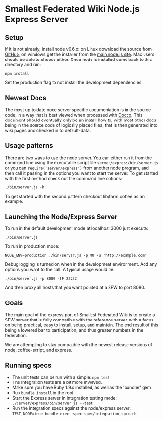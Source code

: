 # Smallest Federated Wiki Node.js Express Server #
## Setup ##

If it is not already, install node v0.6.x: on Linux download the source from
[GitHub](https://github.com/joyent/node), on windows get the installer from
the [main node.js site](http://nodejs.org).  Mac users should be able to
choose either.  Once node is installed come back to this directory and run:

	npm install

Set the production flag to not install the development dependencies.

## Newest Docs ##
The most up to date node server specific documentation is in the source
code, in a way that is best viewed when processed with
[Docco](http://jashkenas.github.com/docco/). This document should eventually
only be an install how to, with most other docs being in the source code
of logically placed files, that is then generated into wiki pages and checked
in to default-data.

## Usage patterns ##
There are two ways to use the node server.
You can either run it from the command line using the executable script
file `server/express/bin/server.js` or you can `require('server/express')`
from another node program, and then call it passing in the options you want to
start the server.  To get started with the first method check out the
command line options:

	./bin/server.js -h

To get started with the second pattern checkout lib/farm.coffee as an example.

## Launching the Node/Express Server ##
To run in the default development mode at localhost:3000 just execute:

	./bin/server.js

To run in production mode:

	NODE_ENV=production ./bin/server.js -p 80 -u 'http://example.com'

Debug logging is turned on when in the development environment. Add any options
you want to the call.  A typical usage would be:

	./bin/server.js -p 8080 -fF 22222

And then proxy all hosts that you want pointed at a SFW to port 8080.


## Goals ##
The main goal of the express port of Smallest Federated Wiki is to create a
SFW server that is fully compatible with the reference server, with a focus
on being practical, easy to install, setup, and maintain.  The end result of this being
a lowered bar to participation, and thus greater numbers in the federation.

We are attempting to stay compatible  with the newest release versions of
node, coffee-script, and express.

## Running specs ##

* The unit tests can be run with a simple:
  `npm test`
* The Integration tests are a bit more involved.
* Make sure you have Ruby 1.9.x installed, as well as the 'bundler' gem
* Run `bundle install` in the root
* Start the Express server in integration testing mode:
  `./server/express/bin/server.js --test`
* Run the integration specs against the node/express server:
  `TEST_NODE=true bundle exec rspec spec/integration_spec.rb`

